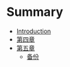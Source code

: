 # Summary

* [Introduction](README.md)
* [第四章](chapter4.md)
* [第五章](chapter5.md)
   * [备份](backup.md)